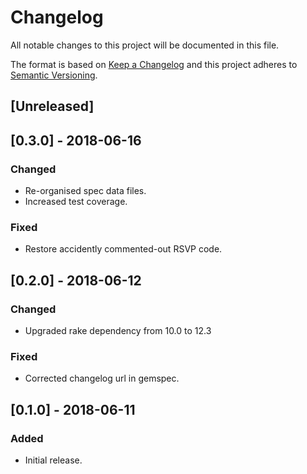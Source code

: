 # Changelog
All notable changes to this project will be documented in this file.

The format is based on [Keep a Changelog](http://keepachangelog.com/en/1.0.0/)
and this project adheres to [Semantic Versioning](http://semver.org/spec/v2.0.0.html).

## [Unreleased]

## [0.3.0] - 2018-06-16

### Changed
- Re-organised spec data files.
- Increased test coverage.

### Fixed
- Restore accidently commented-out RSVP code.

## [0.2.0] - 2018-06-12

### Changed
- Upgraded rake dependency from 10.0 to 12.3

### Fixed
- Corrected changelog url in gemspec.

## [0.1.0] - 2018-06-11

### Added
- Initial release.
